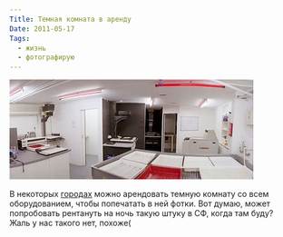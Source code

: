 ```yaml
---
Title: Темная комната в аренду
Date: 2011-05-17
Tags:
  - жизнь
  - фотографирую
---
```


![darkroom.jpg](images/darkroom.jpg)

В некоторых [городах][1] можно арендовать темную комнату со всем оборудованием, чтобы попечатать в ней фотки. Вот думаю, может попробовать рентануть на ночь такую штуку в СФ, когда там буду? Жаль у нас такого нет, похоже(

[1]: http://www.darkroomsource.net/rentals.shtml